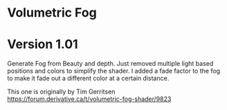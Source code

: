 # Volumetric Fog
# Version 1.01
Generate Fog from Beauty and depth.
Just removed multiple light based positions and colors to simplify the shader.
I added a fade factor to the fog to make it fade out a different color at a certain distance.

This one is originally by Tim Gerritsen
https://forum.derivative.ca/t/volumetric-fog-shader/9823